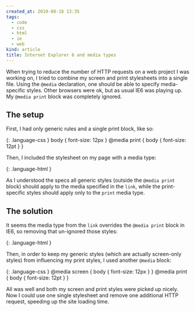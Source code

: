 ```yaml
---
created_at: 2010-08-18 13:35
tags:
  - code
  - css
  - html
  - ie
  - web
kind: article
title: Internet Explorer 6 and media types
---
```

When trying to reduce the number of HTTP requests on a web project I was working on, I tried to combine my screen and print stylesheets into a single file. Using the `@media` declaration, one should be able to specify media-specific styles. Other browsers were ok, but as usual IE6 was playing up. My `@media print` block was completely ignored.

## The setup

First, I had only generic rules and a single print block, like so:

{: .language-css }
    body { font-size: 12px }
    @media print {
        body { font-size: 12pt }
    }

Then, I included the stylesheet on my page with a media type:

{: .language-html }
    <link rel="stylesheet" href="style.css" media="screen, projection">

As I understood the specs all generic styles (outside the `@media print` block) should apply to the media specified in the `link`, while the print-specific styles should apply only to the `print` media type.

## The solution

It seems the media type from the `link` overrides the `@media print` block in IE6, so removing that un-ignored those styles:

{: .language-html }
    <link rel="stylesheet" href="styles.css">

Then, in order to keep my generic styles (which are actually screen-only styles) from influencing my print styles, I used another `@media` block:

{: .language-css }
    @media screen {
        body { font-size: 12px }
    }
    @media print {
        body { font-size: 12pt }
    }

All was well and both my screen and print styles were picked up nicely. Now I could use one single stylesheet and remove one additional HTTP request, speeding up the site loading time.

